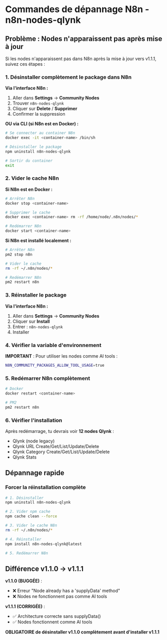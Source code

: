 # Commandes de dépannage N8n - n8n-nodes-qlynk

## Problème : Nodes n'apparaissent pas après mise à jour

Si les nodes n'apparaissent pas dans N8n après la mise à jour vers v1.1.1, suivez ces étapes :

### 1. Désinstaller complètement le package dans N8n

**Via l'interface N8n :**
1. Aller dans **Settings** → **Community Nodes**
2. Trouver `n8n-nodes-qlynk`
3. Cliquer sur **Delete** / **Supprimer**
4. Confirmer la suppression

**OU via CLI (si N8n est en Docker) :**
```bash
# Se connecter au container N8n
docker exec -it <container-name> /bin/sh

# Désinstaller le package
npm uninstall n8n-nodes-qlynk

# Sortir du container
exit
```

### 2. Vider le cache N8n

**Si N8n est en Docker :**
```bash
# Arrêter N8n
docker stop <container-name>

# Supprimer le cache
docker exec <container-name> rm -rf /home/node/.n8n/nodes/*

# Redémarrer N8n
docker start <container-name>
```

**Si N8n est installé localement :**
```bash
# Arrêter N8n
pm2 stop n8n

# Vider le cache
rm -rf ~/.n8n/nodes/*

# Redémarrer N8n
pm2 restart n8n
```

### 3. Réinstaller le package

**Via l'interface N8n :**
1. Aller dans **Settings** → **Community Nodes**
2. Cliquer sur **Install**
3. Entrer : `n8n-nodes-qlynk`
4. Installer

### 4. Vérifier la variable d'environnement

**IMPORTANT** : Pour utiliser les nodes comme AI tools :

```bash
N8N_COMMUNITY_PACKAGES_ALLOW_TOOL_USAGE=true
```

### 5. Redémarrer N8n complètement

```bash
# Docker
docker restart <container-name>

# PM2
pm2 restart n8n
```

### 6. Vérifier l'installation

Après redémarrage, tu devrais voir **12 nodes Qlynk** :
- Qlynk (node legacy)
- Qlynk URL Create/Get/List/Update/Delete
- Qlynk Category Create/Get/List/Update/Delete
- Qlynk Stats

## Dépannage rapide

### Forcer la réinstallation complète

```bash
# 1. Désinstaller
npm uninstall n8n-nodes-qlynk

# 2. Vider npm cache
npm cache clean --force

# 3. Vider le cache N8n
rm -rf ~/.n8n/nodes/*

# 4. Réinstaller
npm install n8n-nodes-qlynk@latest

# 5. Redémarrer N8n
```

## Différence v1.1.0 → v1.1.1

**v1.1.0 (BUGGÉE)** :
- ❌ Erreur "Node already has a 'supplyData' method"
- ❌ Nodes ne fonctionnent pas comme AI tools

**v1.1.1 (CORRIGÉE)** :
- ✅ Architecture correcte sans supplyData()
- ✅ Nodes fonctionnent comme AI tools

**OBLIGATOIRE de désinstaller v1.1.0 complètement avant d'installer v1.1.1**

